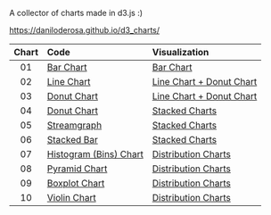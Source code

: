 A collector of charts made in d3.js :)

https://daniloderosa.github.io/d3_charts/

| Chart | Code                                                      | Visualization                                                                          |
| :---: | :-------------------------------------------------------- | :------------------------------------------------------------------------------------- |
|  01   | [Bar Chart](/docs/bar_chart/js/main.js)                   | [Bar Chart](https://daniloderosa.github.io/d3_charts/bar_chart/index.html)             |
|  02   | [Line Chart](/docs/line_chart_pie_chart/js/line-chart.js) | [Line Chart + Donut Chart](https://daniloderosa.github.io/d3_charts/line_chart_pie_chart/index.html) |
|  03   | [Donut Chart](/docs/line_chart_pie_chart/js/arcs.js)      | [Line Chart + Donut Chart](https://daniloderosa.github.io/d3_charts/line_chart_pie_chart/index.html) |
|  04   | [Donut Chart](/docs/stack_charts/js/donut-charts.js)      | [Stacked Charts](https://daniloderosa.github.io/d3_charts/stack_charts/index.html) |
|  05   | [Streamgraph](/docs/stack_charts/js/streamgraph.js)      | [Stacked Charts](https://daniloderosa.github.io/d3_charts/stack_charts/index.html) |
|  06   | [Stacked Bar](/docs/stack_charts/js/stacked-bars.js)      | [Stacked Charts](https://daniloderosa.github.io/d3_charts/stack_charts/index.html) |
|  07   | [Histogram (Bins) Chart](/docs/distribution_charts/js/histogram.js)      | [Distribution Charts](https://daniloderosa.github.io/d3_charts/distribution_charts/index.html) |
|  08   | [Pyramid Chart](/docs/distribution_charts/js/pyramid.js)      | [Distribution Charts](https://daniloderosa.github.io/d3_charts/distribution_charts/index.html) |
|  09   | [Boxplot Chart](/docs/distribution_charts/js/box-plot.js)      | [Distribution Charts](https://daniloderosa.github.io/d3_charts/distribution_charts/index.html) |
|  10   | [Violin Chart](/docs/distribution_charts/js/violins.js)      | [Distribution Charts](https://daniloderosa.github.io/d3_charts/distribution_charts/index.html) |

